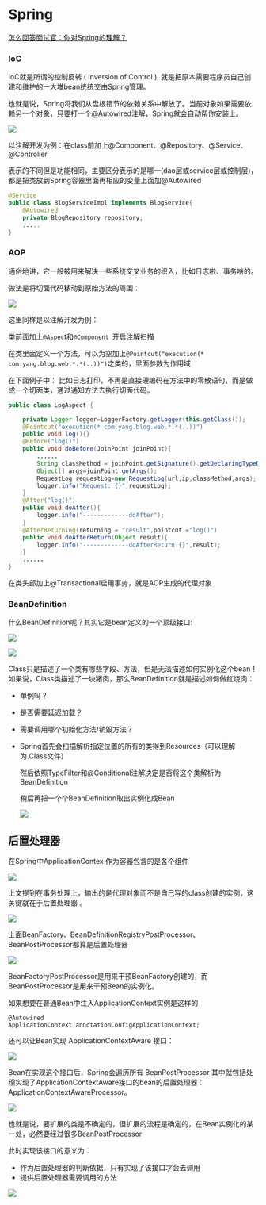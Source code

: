 # Spring

[怎么回答面试官：你对Spring的理解？](https://www.zhihu.com/question/48427693/answer/723146648)

### IoC

IoC就是所谓的控制反转 ( Inversion of Control ), 就是把原本需要程序员自己创建和维护的一大堆bean统统交由Spring管理。 

 也就是说，Spring将我们从盘根错节的依赖关系中解放了。当前对象如果需要依赖另一个对象，只要打一个@Autowired注解，Spring就会自动帮你安装上。 

![](https://pic3.zhimg.com/80/v2-c0273f7d3641d4e52f0bf4dd6d64fb92_hd.jpg)

以注解开发为例：在class前加上@Component、@Repository、@Service、@Controller

表示的不同但是功能相同，主要区分表示的是哪一(dao层或service层或控制层)，都是把类放到Spring容器里面再相应的变量上面加@Autowired

```java
@Service
public class BlogServiceImpl implements BlogService{
    @Autowired
    private BlogRepository repository;
    .....
}
```

### AOP

 通俗地讲，它一般被用来解决一些系统交叉业务的织入，比如日志啦、事务啥的。 

 做法是将切面代码移动到原始方法的周围： 

![](https://pic1.zhimg.com/80/v2-3ede7765f60cf2bacd36afe2fe874824_hd.jpg)

这里同样是以注解开发为例：

类前面加上`@Aspec`t和`@Component `开启注解扫描

在类里面定义一个方法，可以为空加上`@Pointcut("execution(* com.yang.blog.web.*.*(..))")`之类的，里面参数为作用域

在下面例子中： 比如日志打印，不再是直接硬编码在方法中的零散语句，而是做成一个切面类，通过通知方法去执行切面代码。 

```java
public class LogAspect {

    private Logger logger=LoggerFactory.getLogger(this.getClass());
    @Pointcut("execution(* com.yang.blog.web.*.*(..))")
    public void log(){}
    @Before("log()")
    public void doBefore(JoinPoint joinPoint){
        ......
        String classMethod = joinPoint.getSignature().getDeclaringTypeName()+"."+joinPoint.getSignature().getName();
        Object[] args=joinPoint.getArgs();
        RequestLog requestLog=new RequestLog(url,ip,classMethod,args);
        logger.info("Request: {}",requestLog);
    }
    @After("log()")
    public void doAfter(){
        logger.info("-------------doAfter");
    }
    @AfterReturning(returning = "result",pointcut ="log()")
    public void doAfterReturn(Object result){
        logger.info("-------------doAfterReturn {}",result);
    }
    ......
}
```



在类头部加上@Transactional启用事务，就是AOP生成的代理对象



###  BeanDefinition 

 什么BeanDefinition呢？其实它是bean定义的一个顶级接口: 

![](https://pic4.zhimg.com/80/v2-7ea61ed98aede9409e1ffec392a4f893_hd.jpg)

![](https://pic3.zhimg.com/80/v2-f54704d1f6b9ef1ee47e37e0040a9b16_hd.jpg)

 Class只是描述了一个类有哪些字段、方法，但是无法描述如何实例化这个bean！如果说，Class类描述了一块猪肉，那么BeanDefinition就是描述如何做红烧肉： 

*  单例吗？ 
*  是否需要延迟加载？ 
* 需要调用哪个初始化方法/销毁方法？



* Spring首先会扫描解析指定位置的所有的类得到Resources（可以理解为.Class文件）

  然后依照TypeFilter和@Conditional注解决定是否将这个类解析为BeanDefinition

  稍后再把一个个BeanDefinition取出实例化成Bean

  ![](https://pic4.zhimg.com/80/v2-8c6f9d8294aeffe91a8eeb711fcf83bf_hd.jpg)



## 后置处理器

在Spring中ApplicationContex 作为容器包含的是各个组件

![](https://pic2.zhimg.com/80/v2-819a67daa7540d1a7bc5828b0c8e5dc9_hd.jpg)

上文提到在事务处理上，输出的是代理对象而不是自己写的class创建的实例，这关键就在于后置处理器 。

![](https://pic1.zhimg.com/80/v2-9bd6efe7c86130553896c3744c338778_hd.jpg)

 上面BeanFactory、BeanDefinitionRegistryPostProcessor、BeanPostProcessor都算是后置处理器 

![](https://pic3.zhimg.com/80/v2-c37f32ba1b6562e05772dcad2262880a_hd.jpg)

 BeanFactoryPostProcessor是用来干预BeanFactory创建的，而BeanPostProcessor是用来干预Bean的实例化。 

如果想要在普通Bean中注入ApplicationContext实例是这样的

```
@Autowired
ApplicationContext annotationConfigApplicationContext;
```

还可以让Bean实现 ApplicationContextAware 接口：

![](https://pic3.zhimg.com/80/v2-4a629f6860a9230a64b248d70c0b34c6_hd.jpg)

Bean在实现这个接口后，Spring会遍历所有 BeanPostProcessor  其中就包括处理实现了ApplicationContextAware接口的bean的后置处理器：ApplicationContextAwareProcessor。 

![](https://pic1.zhimg.com/80/v2-b4cc010925170b3641f93c9c1ce57458_hd.jpg)

也就是说，要扩展的类是不确定的，但扩展的流程是确定的，在Bean实例化的某一处，必然要经过很多BeanPostProcessor  

此时实现该接口的意义为：

* 作为后置处理器的判断依据，只有实现了该接口才会去调用
* 提供后置处理器需要调用的方法

![](https://pic1.zhimg.com/v2-dc8000e96551247ddb182edc8f875e1f_r.jpg)